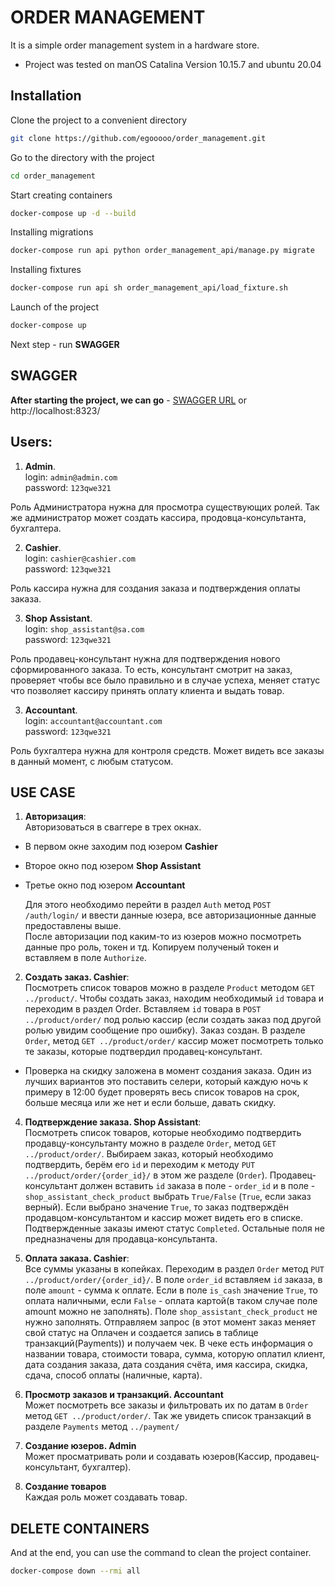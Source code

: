 # ORDER MANAGEMENT
It is a simple order management system in a hardware store.

* Project was tested on manOS Catalina Version 10.15.7 and ubuntu 20.04 

## Installation
Clone the project to a convenient directory
```bash
git clone https://github.com/egooooo/order_management.git
```
Go to the directory with the project
```bash
cd order_management
```
Start creating containers
```bash
docker-compose up -d --build 
```
Installing migrations
```bash
docker-compose run api python order_management_api/manage.py migrate
```
Installing fixtures
```bash
docker-compose run api sh order_management_api/load_fixture.sh
```
Launch of the project
```bash
docker-compose up 
```
Next step - run **SWAGGER**

## SWAGGER
**After starting the project, we can go** - [SWAGGER URL](http://localhost:8323/) or http://localhost:8323/


## Users:
1. **Admin**. \
	login: ``admin@admin.com`` \
	password: ``123qwe321``

Роль Администратора нужна для просмотра существующих ролей. 
Так же администратор может создать кассира, продовца-консультанта, бухгалтера.

2. **Cashier**. \
	login: ``cashier@cashier.com`` \
	password: ``123qwe321``

Роль кассира нужна для создания заказа и подтверждения оплаты заказа.

3. **Shop Assistant**. \
	login: ``shop_assistant@sa.com`` \
	password: ``123qwe321``

Роль продавец-консультант нужна для подтверждения нового сформированного заказа. 
То есть, консультант смотрит на заказ, проверяет чтобы все было правильно и в случае успеха, 
меняет статус что позволяет кассиру принять оплату клиента и выдать товар.

3. **Accountant**. \
	login: ``accountant@accountant.com`` \
	password: ``123qwe321``

Роль бухгалтера нужна для контроля средств. Может видеть все заказы в данный момент, с любым статусом. 

## USE CASE
1. **Авторизация**: \
Авторизоваться в сваггере в трех окнах. 
- В первом окне заходим под юзером **Cashier**
- Второе окно под юзером **Shop Assistant**
- Третье окно под юзером **Accountant**

    Для этого необходимо перейти в раздел ``Auth`` метод ```POST /auth/login/``` и 
ввести данные юзера, все авторизационные данные предоставлены выше. \
После авторизации под каким-то из юзеров можно посмотреть данные про роль, токен и тд. 
Копируем полученый токен и вставляем в поле ``Authorize``.

2. **Создать заказ. Cashier**: \
Посмотреть список товаров можно в разделе ``Product`` методом ``GET ../product/``. 
Чтобы создать заказ, находим необходимый ``id`` товара и переходим в раздел Order. 
Вставляем ``id`` товара в ``POST ../product/order/`` под ролью кассир 
(если создать заказ под другой ролью увидим сообщение про ошибку). 
Заказ создан. В разделе ``Order``, метод ``GET ../product/order/`` кассир может 
посмотреть только те заказы, которые подтвердил продавец-консультант. 
* Проверка на скидку заложена в момент создания заказа. 
Один из лучших вариантов это поставить селери, который каждую ночь к примеру в 
12:00 будет проверять весь список товаров на срок, больше месяца или же нет и 
если больше, давать скидку.

4. **Подтверждение заказа. Shop Assistant**: \
Посмотреть список товаров, которые необходимо подтвердить продавцу-консультанту 
можно в разделе ``Order``, метод ``GET ../product/order/``. Выбираем заказ, 
который необходимо подтвердить, берём его ``id`` и переходим к методу 
``PUT ../product/order/{order_id}/`` в этом же разделе (``Order``). 
Продавец-консультант должен вставить ``id`` заказа в поле - ``order_id`` и в 
поле - ``shop_assistant_check_product`` выбрать ``True/False`` (``True``, если заказ верный). 
Если выбрано значение ``True``, то заказ подтверждён продавцом-консультантом 
и кассир может видеть его в списке. Подтвержденные заказы имеют статус ``Completed``. 
Остальные поля не предназначены для продавца-консультанта.

5. **Оплата заказа. Cashier**: \
Все суммы указаны в копейках. Переходим в раздел ``Order`` метод ``PUT ../product/order/{order_id}/``. 
В поле ``order_id`` вставляем ``id`` заказа, в поле ``amount`` - сумма к оплате. 
Если в поле ``is_cash`` значение ``True``, то оплата наличными, если 
``False`` - оплата картой(в таком случае поле amount можно не заполнять). 
Поле ``shop_assistant_check_product`` не нужно заполнять. Отправляем запрос
(в этот момент заказ меняет свой статус на Оплачен и создается запись в таблице транзакций(Payments)) 
и получаем чек. В чеке есть информация о названии товара, стоимости товара, 
сумма, которую оплатил клиент, дата создания заказа, дата создания счёта, 
имя кассира, скидка, сдача, способ оплаты (наличные, карта).

6. **Просмотр заказов и транзакций. Accountant** \
Может посмотреть все заказы и фильтровать их по датам в ``Order`` метод 
``GET ../product/order/``. Так же увидеть список транзакций в разделе ``Payments`` 
метод ``../payment/``

7. **Создание юзеров. Admin** \
Может просматривать роли и создавать юзеров(Кассир, продавец-консультант, бухгалтер).

8. **Создание товаров** \
Каждая роль может создавать товар.

## DELETE CONTAINERS
And at the end, you can use the command to clean the project container. 
```bash
docker-compose down --rmi all
```
